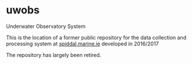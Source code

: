 # uwobs
Underwater Observatory System

This is the location of a former public repository for the
 data collection and processing system at <a href="spiddal.marine.ie">
spiddal.marine.ie</a> developed in 2016/2017

The repository has largely been retired.
